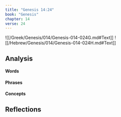 ```yaml
---
title: "Genesis 14:24"
book: "Genesis"
chapter: 14
verse: 24
---
```

![[/Greek/Genesis/014/Genesis-014-024G.md#Text]]
![[/Hebrew/Genesis/014/Genesis-014-024H.md#Text]]

## Analysis

#### Words

#### Phrases

#### Concepts

## Reflections
